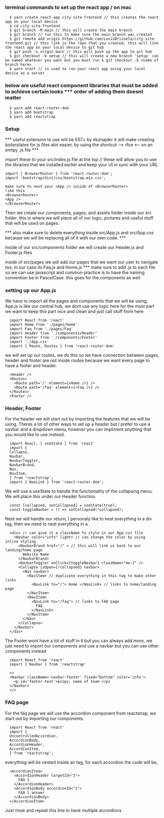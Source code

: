 ### terminal commands to set up the react app / on mac ###

      $ yarn create react-app city-site-frontend // this creates the react app on your local device 
      $ cd city-site-frontend
      $ git branch -M main // this will create the main branch
      $ git branch // run this to make sure the main branch was created 
      $ git remote add origin https://github.com/LouisBrizuela/city-site-frontend.git // this link is the repo that you created, this will link the react app on your local device to git hub
      $ git push -u origin main // this will push up the app to git hub
      $ git checkout -b setup // this will create a new branch 'setup' can be named whatever you want but you must run $ git checkout -b <name of branch here>
      $ yarn start // is used to run your react app using your local device as a server
### below are useful react component libraries that must be added to achieve certain looks *** order of adding them doesnt matter ###
      $ yarn add react-router-dom 
      $ yarn add bootstrap
      $ yarn add reactstrap

### Setup ###
   *** useful extension to use will be ES7+ by dsznajder it will make creating boilerplates for js files alot easier, by using the shortcut --> rfce <-- on an emtpy .js file ***

import these to your src/index.js file at the top // these will allow you to use the libraries that we installed earlier and keep your UI in sync with your URL

    import { BrowserRouter } from 'react-router-dom';
    import 'bootstrap/dist/css/bootstrap.min.css';

    make sure to nest your <App /> inside of <BrowserRouter>
    like this
    <BrowserRouter>
    <App />
    </BrowserRouter>
    
Then we create our components, pages, and assets folder inside our src folder. this is where we will place all of our logic, pictures and useful stuff that will be used on pages.
    
  *** also make sure to delete everything inside src/App.js and src/App.css because we will be replacing all of it with our own code. ***

inside of our src/components folder we will create our Header.js and Footer.js files

inside of src/pages we will add our pages that we want our user to navigate too, in our case its Faq.js and Home.js *** make sure to add .js to each file so we can use javascript and common practice is to have the naming convention be in PascelCase. this goes for the components as well

### setting up our App.js ###
We have to import all the pages and components that we will be using, App.js is like our central hub, we dont use any logic here for the most part we want to keep this part nice and clean and just call stuff from here

      import React from 'react'
      import Home from './pages/Home'
      import Faq from './pages/Faq'
      import Header from './components/Header'
      import Footer from './components/Footer'
      import './App.css'
      import { Route, Routes } from 'react-router-dom' 

we will set up our routes, we do this so we have connection between pages, header and footer are not inside routes because we want every page to have a footer and header.
    
      <Header />
      <Routes>
        <Route path='/' element={<Home />} />
        <Route path='/faq' element={<Faq />} />
      </Routes>
      <Footer />
### Header, Footer ###

For the header we will start out by importing the features that we will be using, Theres a lot of other ways to set up a header but I prefer to use a navbar and a dropdown menu, however you can impliment anything that you would like to use instead.

      import React, { useState } from 'react'
      import {
      Collapse,
      Navbar,
      NavbarToggler,
      NavbarBrand,
      Nav,
      NavItem,
      } from 'reactstrap';
      import { NavLink } from 'react-router-dom';

We will use a useState to handle the functionality of the collapsing menu. We will place this under our Header function.

      const [collapsed, setCollapsed] = useState(true);
      const toggleNavbar = () => setCollapsed(!collapsed);

Next we will handle our return, I personaly like to nest everything in a div tag, then we need to nest everything in a <NavBar>. 

      <div> // can give it a className to style in our App.css file
        <Navbar color="info" light> // can change the color by using inline styling
          <NavbarBrand href="/" > // this will link us back to our landing/home page
            Website Name
          </NavbarBrand>
          <NavbarToggler onClick={toggleNavbar} className="me-2" />
          <Collapse isOpen={!collapsed} navbar>
            <Nav navbar>
              <NavItem> // duplicate everything in this tag to make other links
                <NavLink to="/"> Home </NavLink> // links to home/landing page
              </NavItem>
              <NavItem>
                <NavLink to="/faq"> // links to FAQ page
                  FAQ
                </NavLink>
              </NavItem>
            </Nav>
          </Collapse>
        </Navbar>
      </div>

The Footer wont have a lot of stuff in it but you can always add more, we just need to import our components and use a navbar but you can use other components instead

      import React from 'react'
      import { Navbar } from 'reactstrap' 

      <>
      <Navbar className='navbar-footer' fixed="bottom" color='info'>
        <p id='footer-text'>&copy; name of team </p>
      </Navbar>
      </>

### FAQ page ###

For the faq page we will use the accordion component from reactstrap, we start out by importing our components.

      import React from 'react'
      import {
      UncontrolledAccordion,
      AccordionBody,
      AccordionHeader,
      AccordionItem,
      } from 'reactstrap';

everything will be nested inside an <UncontrolledAccordion> tag, for each accordion the code will be, 

      <AccordionItem>
        <AccordionHeader targetId="1">
          FAQ 1
        </AccordionHeader>
        <AccordionBody accordionId="1">
          FAQ 1 answer
        </AccordionBody>
      </AccordionItem>

Just rinse and repeat this line to have multiple accordions
